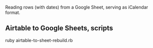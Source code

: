 Reading rows (with dates) from a Google Sheet, serving as iCalendar format.

## Airtable to Google Sheets, scripts

ruby airtable-to-sheet-rebuild.rb